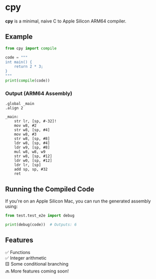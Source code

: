 # cpy  

**cpy** is a minimal, naive C to Apple Silicon ARM64 compiler.  

## Example  

```python
from cpy import compile

code = """
int main() {
    return 2 * 3;
}
"""
print(compile(code))
```

### Output (ARM64 Assembly)  

```assembly
.global _main
.align 2

_main:
    str lr, [sp, #-32]!
    mov w8, #2
    str w8, [sp, #4]
    mov w8, #3
    str w8, [sp, #8]
    ldr w8, [sp, #4]
    ldr w9, [sp, #8]
    mul w8, w8, w9
    str w8, [sp, #12]
    ldr w0, [sp, #12]
    ldr lr, [sp]
    add sp, sp, #32
    ret
```

## Running the Compiled Code  

If you're on an Apple Silicon Mac, you can run the generated assembly using:  

```python
from test.test_e2e import debug

print(debug(code))  # Outputs: 6
```

## Features  

✅ Functions  
✅ Integer arithmetic  
🟨 Some conditional branching  
🔜 More features coming soon!  
